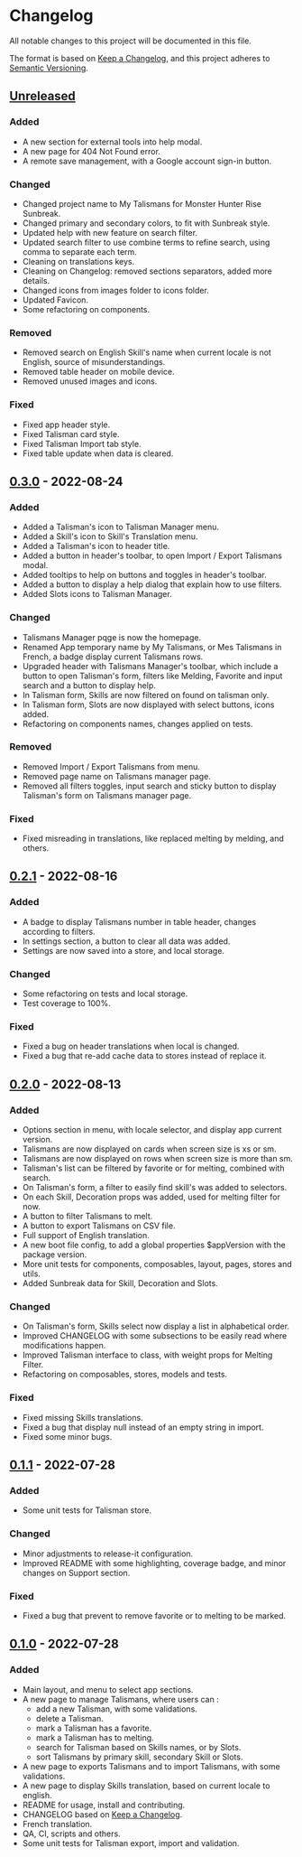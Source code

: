 # Changelog

All notable changes to this project will be documented in this file.

The format is based on [Keep a Changelog](https://keepachangelog.com/en/1.0.0/),
and this project adheres to [Semantic Versioning](https://semver.org/spec/v2.0.0.html).

## [Unreleased]

### Added

- A new section for external tools into help modal.
- A new page for 404 Not Found error.
- A remote save management, with a Google account sign-in button.

### Changed

- Changed project name to My Talismans for Monster Hunter Rise Sunbreak.
- Changed primary and secondary colors, to fit with Sunbreak style.
- Updated help with new feature on search filter.
- Updated search filter to use combine terms to refine search, using comma to separate each term.
- Cleaning on translations keys.
- Cleaning on Changelog: removed sections separators, added more details.
- Changed icons from images folder to icons folder.
- Updated Favicon.
- Some refactoring on components.

### Removed

- Removed search on English Skill's name when current locale is not English, source of misunderstandings.
- Removed table header on mobile device.
- Removed unused images and icons.

### Fixed

- Fixed app header style.
- Fixed Talisman card style.
- Fixed Talisman Import tab style.
- Fixed table update when data is cleared.

## [0.3.0] - 2022-08-24

### Added

- Added a Talisman's icon to Talisman Manager menu.
- Added a Skill's icon to Skill's Translation menu.
- Added a Talisman's icon to header title.
- Added a button in header's toolbar, to open Import / Export Talismans modal.
- Added tooltips to help on buttons and toggles in header's toolbar.
- Added a button to display a help dialog that explain how to use filters.
- Added Slots icons to Talisman Manager.

### Changed

- Talismans Manager pqge is now the homepage.
- Renamed App temporary name by My Talismans, or Mes Talismans in French, a badge display current Talismans rows.
- Upgraded header with Talismans Manager's toolbar, which include a button to open Talisman's form, filters like Melding, Favorite and input search and a button to display help.
- In Talisman form, Skills are now filtered on found on talisman only.
- In Talisman form, Slots are now displayed with select buttons, icons added.
- Refactoring on components names, changes applied on tests.

### Removed

- Removed Import / Export Talismans from menu.
- Removed page name on Talismans manager page.
- Removed all filters toggles, input search and sticky button to display Talisman's form on Talismans manager page.

### Fixed

- Fixed misreading in translations, like replaced melting by melding, and others.

## [0.2.1] - 2022-08-16

### Added

- A badge to display Talismans number in table header, changes according to filters.
- In settings section, a button to clear all data was added.
- Settings are now saved into a store, and local storage.

### Changed

- Some refactoring on tests and local storage.
- Test coverage to 100%.

### Fixed

- Fixed a bug on header translations when local is changed.
- Fixed a bug that re-add cache data to stores instead of replace it.

## [0.2.0] - 2022-08-13

### Added

- Options section in menu, with locale selector, and display app current version.
- Talismans are now displayed on cards when screen size is xs or sm.
- Talismans are now displayed on rows when screen size is more than sm.
- Talisman's list can be filtered by favorite or for melting, combined with search.
- On Talisman's form, a filter to easily find skill's was added to selectors.
- On each Skill, Decoration props was added, used for melting filter for now.
- A button to filter Talismans to melt.
- A button to export Talismans on CSV file.
- Full support of English translation.
- A new boot file config, to add a global properties $appVersion with the package version.
- More unit tests for components, composables, layout, pages, stores and utils.
- Added Sunbreak data for Skill, Decoration and Slots.

### Changed

- On Talisman's form, Skills select now display a list in alphabetical order.
- Improved CHANGELOG with some subsections to be easily read where modifications happen.
- Improved Talisman interface to class, with weight props for Melting Filter.
- Refactoring on composables, stores, models and tests.

### Fixed

- Fixed missing Skills translations.
- Fixed a bug that display null instead of an empty string in import.
- Fixed some minor bugs.

## [0.1.1] - 2022-07-28

### Added

- Some unit tests for Talisman store.

### Changed

- Minor adjustments to release-it configuration.
- Improved README with some highlighting, coverage badge, and minor changes on Support section.

### Fixed

- Fixed a bug that prevent to remove favorite or to melting to be marked.

## [0.1.0] - 2022-07-28

### Added

- Main layout, and menu to select app sections.
- A new page to manage Talismans, where users can :
  - add a new Talisman, with some validations.
  - delete a Talisman.
  - mark a Talisman has a favorite.
  - mark a Talisman has to melting.
  - search for Talisman based on Skills names, or by Slots.
  - sort Talismans by primary skill, secondary Skill or Slots.
- A new page to exports Talismans and to import Talismans, with some validations.
- A new page to display Skills translation, based on current locale to english.
- README for usage, install and contributing.
- CHANGELOG based on [Keep a Changelog](https://keepachangelog.com/en/1.0.0/).
- French translation.
- QA, CI, scripts and others.
- Some unit tests for Talisman export, import and validation.

[unreleased]: https://gitlab.com/sparda-of-nosgoth/my-talismans-for-monster-hunter-rise-sunbreak/-/compare/0.3.0...main
[0.3.0]: https://gitlab.com/sparda-of-nosgoth/my-talismans-for-monster-hunter-rise-sunbreak/-/compare/0.2.1...0.3.0
[0.2.1]: https://gitlab.com/sparda-of-nosgoth/my-talismans-for-monster-hunter-rise-sunbreak/-/compare/0.2.0...0.2.1
[0.2.0]: https://gitlab.com/sparda-of-nosgoth/my-talismans-for-monster-hunter-rise-sunbreak/-/compare/0.1.1...0.2.0
[0.1.1]: https://gitlab.com/sparda-of-nosgoth/my-talismans-for-monster-hunter-rise-sunbreak/-/compare/0.1.0...0.1.1
[0.1.0]: https://gitlab.com/sparda-of-nosgoth/my-talismans-for-monster-hunter-rise-sunbreak/-/tags/0.1.0
